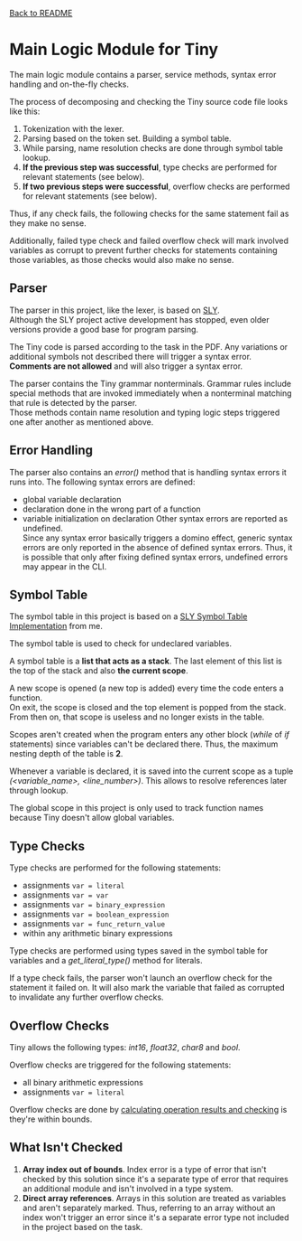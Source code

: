 [Back to README](../README.md)
# Main Logic Module for Tiny
The main logic module contains a parser, service methods, syntax error handling and on-the-fly checks.

The process of decomposing and checking the Tiny source code file looks like this:
1. Tokenization with the lexer.
2. Parsing based on the token set. Building a symbol table.
3. While parsing, name resolution checks are done through symbol table lookup.
4. __If the previous step was successful__, type checks are performed for relevant statements (see below).
5. __If two previous steps were successful__, overflow checks are performed for relevant statements (see below).

Thus, if any check fails, the following checks for the same statement fail as they make no sense.

Additionally, failed type check and failed overflow check will mark involved variables as corrupt to prevent further checks for statements containing those variables, as those checks would also make no sense.

## Parser
The parser in this project, like the lexer, is based on [SLY](https://github.com/dabeaz/sly).\
Although the SLY project active development has stopped, even older versions provide a good base for program parsing.

The Tiny code is parsed according to the task in the PDF. Any variations or additional symbols not described there will trigger a syntax error.\
__Comments are not allowed__ and will also trigger a syntax error.

The parser contains the Tiny grammar nonterminals. Grammar rules include special methods that are invoked immediately when a nonterminal matching that rule is detected by the parser.\
Those methods contain name resolution and typing logic steps triggered one after another as mentioned above.

## Error Handling
The parser also contains an *error()* method that is handling syntax errors it runs into. The following syntax errors are defined:
* global variable declaration
* declaration done in the wrong part of a function
* variable initialization on declaration
Other syntax errors are reported as undefined.\
Since any syntax error basically triggers a domino effect, generic syntax errors are only reported in the absence of defined syntax errors. Thus, it is possible that only after fixing defined syntax errors, undefined errors may appear in the CLI.

## Symbol Table
The symbol table in this project is based on a [SLY Symbol Table Implementation](https://github.com/NitricCS/symbol-table-sly) from me.

The symbol table is used to check for undeclared variables.

A symbol table is a **list that acts as a stack**. The last element of this list is the top of the stack and also **the current scope**.

A new scope is opened (a new top is added) every time the code enters a function.\
On exit, the scope is closed and the top element is popped from the stack. From then on, that scope is useless and no longer exists in the table.

Scopes aren't created when the program enters any other block (_while_ of _if_ statements) since variables can't be declared there. Thus, the maximum nesting depth of the table is __2__.

Whenever a variable is declared, it is saved into the current scope as a tuple _(<variable_name>, <line_number>)_. This allows to resolve references later through lookup.

The global scope in this project is only used to track function names because Tiny doesn't allow global variables.

## Type Checks
Type checks are performed for the following statements:
* assignments ``var = literal``
* assignments ``var = var``
* assignments ``var = binary_expression``
* assignments ``var = boolean_expression``
* assignments ``var = func_return_value``
* within any arithmetic binary expressions

Type checks are performed using types saved in the symbol table for variables and a *get_literal_type()* method for literals.

If a type check fails, the parser won't launch an overflow check for the statement it failed on. It will also mark the variable that failed as corrupted to invalidate any further overflow checks.

## Overflow Checks
Tiny allows the following types: _int16_, _float32_, _char8_ and _bool_.

Overflow checks are triggered for the following statements:
* all binary arithmetic expressions
* assignments ``var = literal``

Overflow checks are done by [calculating operation results and checking](./typing.md) is they're within bounds.

## What Isn't Checked
1. __Array index out of bounds__. Index error is a type of error that isn't checked by this solution since it's a separate type of error that requires an additional module and isn't involved in a type system.
2. __Direct array references__. Arrays in this solution are treated as variables and aren't separately marked. Thus, referring to an array without an index won't trigger an error since it's a separate error type not included in the project based on the task.